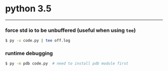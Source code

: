 # python 3.5

---

### force std io to be unbuffered (useful when using `tee`)
```bash
$ py -u code.py | tee off.log
```

### runtime debugging
```bash
$ py -m pdb code.py  # need to install pdb module first
```
